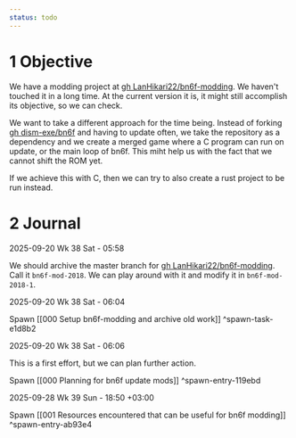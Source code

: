 ```yaml
---
status: todo
---
```


# 1 Objective

We have a modding project at [gh LanHikari22/bn6f-modding](https://github.com/LanHikari22/bn6f-modding). We haven't touched it in a long time. At the current version it is, it might still accomplish its objective, so we can check.

We want to take a different approach for the time being. Instead of forking [gh dism-exe/bn6f](https://github.com/dism-exe/bn6f) and having to update often, we take the repository as a dependency and we create a merged game where a C program can run on update, or the main loop of bn6f. This miht help us with the fact that we cannot shift the ROM yet.

If we achieve this with C, then we can try to also create a rust project to be run instead.

# 2 Journal

2025-09-20 Wk 38 Sat - 05:58

We should archive the master branch for [gh LanHikari22/bn6f-modding](https://github.com/LanHikari22/bn6f-modding). Call it `bn6f-mod-2018`. We can play around with it and modify it in `bn6f-mod-2018-1`.

2025-09-20 Wk 38 Sat - 06:04

Spawn [[000 Setup bn6f-modding and archive old work]] ^spawn-task-e1d8b2

2025-09-20 Wk 38 Sat - 06:06

This is a first effort, but we can plan further action.

Spawn [[000 Planning for bn6f update mods]] ^spawn-entry-119ebd

2025-09-28 Wk 39 Sun - 18:50 +03:00

Spawn [[001 Resources encountered that can be useful for bn6f modding]] ^spawn-entry-ab93e4
